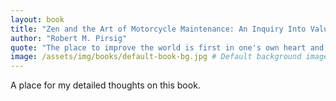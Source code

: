 ```yaml
---
layout: book
title: "Zen and the Art of Motorcycle Maintenance: An Inquiry Into Values"
author: "Robert M. Pirsig"
quote: "The place to improve the world is first in one's own heart and head and hands, and then work outward from there."
image: /assets/img/books/default-book-bg.jpg # Default background image
---
```


A place for my detailed thoughts on this book.
